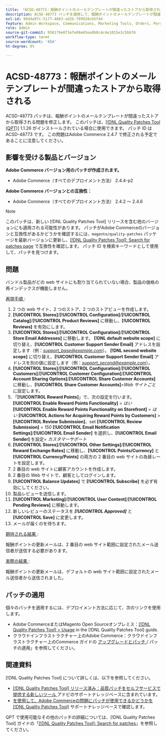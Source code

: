 ```yaml
---
title: 「ACSD-48773：報酬ポイントのメールテンプレートが間違ったストアから取得される」
description: ACSD-48773 パッチを適用して、報酬ポイントのメールテンプレートが間違ったストアから取得されるAdobe Commerceの問題を修正してください。
exl-id: 96dda97c-5177-4883-ad2b-709928cb5f4d
feature: Admin Workspace, Communications, Marketing Tools, Orders, Personalization, Rewards
role: Admin
source-git-commit: 958179e0f3efe08e65ea8b0c4c4e1015e3c5bb76
workflow-type: tm+mt
source-wordcount: '454'
ht-degree: 0%

---
```


# ACSD-48773：報酬ポイントのメールテンプレートが間違ったストアから取得される

ACSD-48773 パッチは、報酬ポイントのメールテンプレートが間違ったストアから取得される問題を修正します。 このパッチは、[[!DNL Quality Patches Tool (QPT)]](/help/announcements/adobe-commerce-announcements/magento-quality-patches-released-new-tool-to-self-serve-quality-patches.md) 1.1.26 がインストールされている場合に使用できます。 パッチ ID は ACSD-48773 です。 この問題はAdobe Commerce 2.4.7 で修正される予定であることに注意してください。

## 影響を受ける製品とバージョン

**Adobe Commerce バージョン用のパッチが作成されます。**

* Adobe Commerce（すべてのデプロイメント方法） 2.4.4-p2

**Adobe Commerce バージョンとの互換性：**

* Adobe Commerce（すべてのデプロイメント方法） 2.4.2 ～ 2.4.6

>[!NOTE]
>
>このパッチは、新しい [!DNL Quality Patches Tool] リリースを含む他のバージョンにも適用される可能性があります。 パッチがAdobe Commerceのバージョンと互換性があるかどうかを確認するには、`magento/quality-patches` パッケージを最新バージョンに更新し、[[!DNL Quality Patches Tool]: Search for patches page](https://experienceleague.adobe.com/tools/commerce-quality-patches/index.html?lang=ja) で互換性を確認します。 パッチ ID を検索キーワードとして使用して、パッチを見つけます。

## 問題

バンドル製品がどの web サイトにも割り当てられていない場合、製品の価格の再インデックスが機能しません。

<u> 再現手順 </u>:

1. 2 つの web サイト、2 つのストア、2 つのストアビューを作成します。
1. **[!UICONTROL Stores]**/**[!UICONTROL Configuration]**/**[!UICONTROL Catalog]**/**[!UICONTROL Product Reviews]** に移動し、**[!UICONTROL Reviews]** を有効にします。
1. **[!UICONTROL Stores]**/**[!UICONTROL Configuration]**/**[!UICONTROL Store Email Addresses]** に移動します。
**[!DNL default website scope]** に切り替え、**[!UICONTROL Customer Support Sender Email]** アドレスを設定します（例：*support_base@example.com*）。
**[!DNL second website scope]** に切り替え、**[!UICONTROL Customer Support Sender Email]** アドレスを別の値に設定します（例：*support_second@example.com*）。
1. **[!UICONTROL Stores]**/**[!UICONTROL Configuration]**/**[!UICONTROL Customers]**/**[!UICONTROL Customer Configuration]**/**[!UICONTROL Account Sharing Options]**/**[!UICONTROL Share Customer Accounts]** に移動し、**[!UICONTROL Share Customer Accounts]**=*Web サイトごと* に設定します。
1. 「**[!UICONTROL Reward Points]**」で、次の設定を行います。
   **[!UICONTROL Enable Reward Points Functionality]** = *はい*
   **[!UICONTROL Enable Reward Points Functionality on Storefront]** = *はい*
   **[!UICONTROL Actions for Acquiring Reward Points by Customers]** > **[!UICONTROL Review Submission]**、set **[!UICONTROL Review Submission]** = *150*
   **[!UICONTROL Email Notification Settings]**/**[!UICONTROL Email Sender]** を選択し、**[!UICONTROL Email Sender]** を設定= *カスタマーサポート*
1. **[!UICONTROL Stores]**/**[!UICONTROL Other Settings]**/**[!UICONTROL Reward Exchange Rates]** に移動し、**[!UICONTROL Points/Currency]** と **[!UICONTROL Currency/Points]** の両方の 2 番目の web サイトの為替レートを設定します。
1. 2 番目の web サイトに顧客アカウントを作成します。
1. 2 番目の Web サイトで、顧客としてログインします。
1. **[!UICONTROL Balance Updates]** で **[!UICONTROL Subscribe]** を必ず有効にしてください。
1. 製品レビューを送信します。
1. **[!UICONTROL Marketing]**/**[!UICONTROL User Content]**/**[!UICONTROL Pending Reviews]** に移動します。
1. 新しいレビューのステータスを ***[!UICONTROL Approved]*** と **[!UICONTROL Save]** に変更します。
1. メールが届くのを待ちます。

<u> 期待される結果 </u>:

報酬ポイントの更新メールは、2 番目の web サイト範囲に設定されたメール送信者が送信する必要があります。

<u> 実際の結果 </u>:

報酬ポイントの更新メールは、デフォルトの web サイト範囲に設定されたメール送信者から送信されました。

## パッチの適用

個々のパッチを適用するには、デプロイメント方法に応じて、次のリンクを使用します。

* Adobe CommerceまたはMagento Open Sourceオンプレミス：[[!DNL Quality Patches Tool] > Usage](https://experienceleague.adobe.com/docs/commerce-operations/tools/quality-patches-tool/usage.html?lang=ja) in the [!DNL Quality Patches Tool] guide.
* クラウドインフラストラクチャー上のAdobe Commerce：クラウドインフラストラクチャー上のCommerce ガイドの [ アップグレードとパッチ ](https://experienceleague.adobe.com/docs/commerce-cloud-service/user-guide/develop/upgrade/apply-patches.html?lang=ja)/ パッチの適用」を参照してください。

## 関連資料

[!DNL Quality Patches Tool] について詳しくは、以下を参照してください。

* [[!DNL Quality Patches Tool]  リリース済み：品質パッチをセルフサービスで提供する新しいツール ](/help/announcements/adobe-commerce-announcements/magento-quality-patches-released-new-tool-to-self-serve-quality-patches.md) アドビのサポートナレッジベースに含まれています。
* [ を使用して、Adobe Commerceの問題にパッチが使用できるかどうかを  [!DNL Quality Patches Tool]](/help/support-tools/patches-available-in-qpt-tool/check-patch-for-magento-issue-with-magento-quality-patches.md) サポートナレッジベースで確認します。

QPT で使用可能なその他のパッチの詳細については、[!DNL Quality Patches Tool] ガイドの「[[!DNL Quality Patches Tool]: Search for patches](https://experienceleague.adobe.com/tools/commerce-quality-patches/index.html?lang=ja)」を参照してください。
